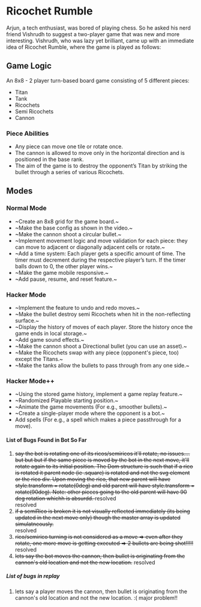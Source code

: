 # Ricochet Rumble

Arjun, a tech enthusiast, was bored of playing chess. So he asked his nerd friend Vishrudh to suggest a two-player game that was new and more interesting. Vishrudh, who was lazy yet brilliant, came up with an immediate idea of Ricochet Rumble, where the game is played as follows:

## Game Logic

An 8x8 - 2 player turn-based board game consisting of 5 different pieces:
- Titan
- Tank
- Ricochets
- Semi Ricochets
- Cannon

### Piece Abilities
- Any piece can move one tile or rotate once.
- The cannon is allowed to move only in the horizontal direction and is positioned in the base rank.
- The aim of the game is to destroy the opponent’s Titan by striking the bullet through a series of various Ricochets.

## Modes

### Normal Mode
- ~Create an 8x8 grid for the game board.~
- ~Make the base config as shown in the video.~
- ~Make the cannon shoot a circular bullet.~
- ~Implement movement logic and move validation for each piece: they can move to adjacent or diagonally adjacent cells or rotate.~
- ~Add a time system: Each player gets a specific amount of time. The timer must decrement during the respective player’s turn. If the timer balls down to 0, the other player wins.~
- ~Make the game mobile responsive.~
- ~Add pause, resume, and reset feature.~

### Hacker Mode
- ~Implement the feature to undo and redo moves.~
- ~Make the bullet destroy semi Ricochets when hit in the non-reflecting surface.~
- ~Display the history of moves of each player. Store the history once the game ends in local storage.~
- ~Add game sound effects.~
- ~Make the cannon shoot a Directional bullet (you can use an asset).~
- ~Make the Ricochets swap with any piece (opponent's piece, too) except the Titans.~
- ~Make the tanks allow the bullets to pass through from any one side.~

### Hacker Mode++
- ~Using the stored game history, implement a game replay feature.~
- ~Randomized Playable starting position.~
- ~Animate the game movements (For e.g., smoother bullets).~
- ~Create a single-player mode where the opponent is a bot.~
- Add spells (For e.g., a spell which makes a piece passthrough for a move).

#### List of Bugs Found in Bot So Far
1) <s>say the bot is rotating one of its ricos/semiricos it'll rotate, no issues.... but but but if the same piece is moved by the bot in the next move, it'll rotate again to its initial position. The Dom structure is such that if a rico is rotated it parent node (ie .square) is rotated and not the svg element or the rico div. Upon moving the rico, that new parent will have style.transform = rotate(0deg) and old parent will have style.transform = rotate(90deg).
Note: other pieces going to the old parent will have 90 deg rotation whichh is absurdd.  </s> resolved
<br> resolved
2) <s> if a semiRico is broken it is not visually reflected immediately (its being updated in the next move only) though the master array is updated simulatneously. </s>
<br> resolved
3) <s> rico/semirico turning is not considered as a move => even after they rotate, one more move is getting executed => 2 bullets are being shot!!!!!</s> resolved <br>
4) <s>lets say the bot moves the cannon, then bullet is originating from the cannon's old location and not the new location.</s> resolved


##### List of bugs in replay
1) lets say a player moves the cannon, then bullet is originating from the cannon's old location and not the new location. :( major problem!!
